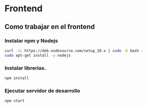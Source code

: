 # Frontend

## Como trabajar en el frontend

### Instalar npm y Nodejs

```bash
curl -sL https://deb.nodesource.com/setup_10.x | sudo -E bash -
sudo apt-get install -y nodejs
```

### Instalar librerias.

```bash
npm install
```

### Ejecutar servidor de desarrollo

```bash
npm start
```
